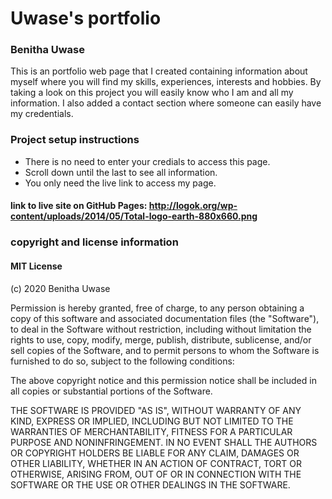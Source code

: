 # Uwase's portfolio
### Benitha Uwase
This is an portfolio web page that I created containing information about myself where you will find my skills, experiences, interests and hobbies. By taking a look on this project you will easily know who I am and all my information. I also added a contact section where someone can easily have my credentials.
### Project setup instructions
* There is no need to enter your credials to access this page.
* Scroll down until the last to see all information.
* You only need the live link to access my page.
#### link to live site on GitHub Pages: http://logok.org/wp-content/uploads/2014/05/Total-logo-earth-880x660.png
### copyright and license information
#### MIT License

(c) 2020 Benitha Uwase

Permission is hereby granted, free of charge, to any person obtaining a copy
of this software and associated documentation files (the "Software"), to deal
in the Software without restriction, including without limitation the rights
to use, copy, modify, merge, publish, distribute, sublicense, and/or sell
copies of the Software, and to permit persons to whom the Software is
furnished to do so, subject to the following conditions:

The above copyright notice and this permission notice shall be included in all
copies or substantial portions of the Software.

THE SOFTWARE IS PROVIDED "AS IS", WITHOUT WARRANTY OF ANY KIND, EXPRESS OR
IMPLIED, INCLUDING BUT NOT LIMITED TO THE WARRANTIES OF MERCHANTABILITY,
FITNESS FOR A PARTICULAR PURPOSE AND NONINFRINGEMENT. IN NO EVENT SHALL THE
AUTHORS OR COPYRIGHT HOLDERS BE LIABLE FOR ANY CLAIM, DAMAGES OR OTHER
LIABILITY, WHETHER IN AN ACTION OF CONTRACT, TORT OR OTHERWISE, ARISING FROM,
OUT OF OR IN CONNECTION WITH THE SOFTWARE OR THE USE OR OTHER DEALINGS IN THE
SOFTWARE.